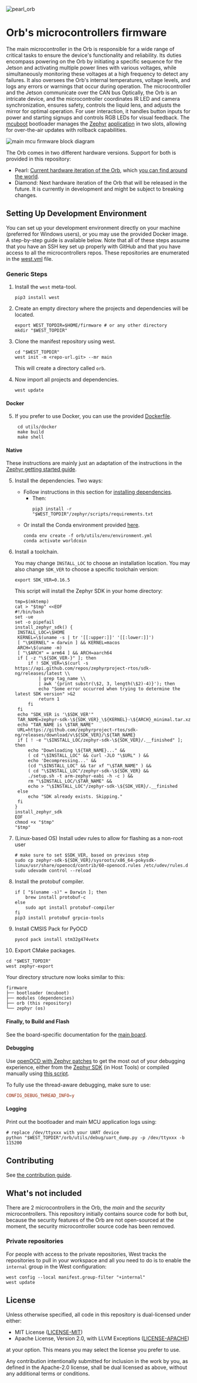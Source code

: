 ![pearl_orb](utils/doc/pearl_orb_banner.png "Main microcontroller Firmware")

# Orb's microcontrollers firmware

The main microcontroller in the Orb is responsible for a wide range of critical tasks to ensure the device's
functionality and reliability. Its duties encompass powering on the Orb by initiating a specific sequence for the Jetson
and activating multiple power lines with various voltages, while simultaneously monitoring these voltages at a high
frequency to detect any failures. It also oversees the Orb's internal temperatures, voltage levels, and
logs any errors or warnings that occur during operation. The microcontroller and the Jetson communicate over the CAN bus
Optically, the Orb is an intricate device, and the microcontroller coordinates IR LED and camera
synchronization, ensures safety, controls the liquid lens, and adjusts the mirror for optimal operation. For user
interaction, it handles button inputs for power and starting signups and controls RGB LEDs for visual feedback.
The [mcuboot](https://github.com/mcu-tools/mcuboot) bootloader manages the [Zephyr](https://www.zephyrproject.org/)
[application](https://docs.zephyrproject.org/latest/develop/application/index.html) in two slots, allowing for
over-the-air updates with rollback capabilities.

![main mcu firmware block diagram](utils/doc/block-diagram-main-mcu-firmware.svg "Main microcontroller Firmware")

The Orb comes in two different hardware versions. Support for both is provided in this repository:

- Pearl: [Current hardware iteration of the Orb](https://github.com/worldcoin/orb-hardware), which [you can find around
  the world](https://worldcoin.org/find-orb).
- Diamond: Next hardware iteration of the Orb that will be released in the future. It is currently in development
  and might be subject to breaking changes.

## Setting Up Development Environment

You can set up your development environment directly on your machine (preferred for Windows users), or you may
use the provided Docker image. A step-by-step guide is available below.
Note that all of these steps assume that you have an SSH key set up properly with GitHub
and that you have access to all the microcontrollers repos. These repositories are
enumerated in the [west.yml](west.yml) file.

### Generic Steps

1. Install the `west` meta-tool.

   ```shell
   pip3 install west
   ```

2. Create an empty directory where the projects and dependencies will be located.

   ```shell
   export WEST_TOPDIR=$HOME/firmware # or any other directory
   mkdir "$WEST_TOPDIR"
   ```

3. Clone the manifest repository using west.

   ```shell
   cd "$WEST_TOPDIR"
   west init -m <repo-url.git> --mr main
   ```

   This will create a directory called `orb`.

4. Now import all projects and dependencies.

   ```shell
   west update
   ```

#### Docker

5. If you prefer to use Docker, you can use the provided [Dockerfile](utils/docker/Dockerfile).
   ```shell
    cd utils/docker
    make build
    make shell
   ```

#### Native

These instructions are mainly just an adaptation of the instructions in
the [Zephyr getting started guide](https://docs.zephyrproject.org/latest/getting_started/index.html).

5. Install the dependencies. Two ways:

   - Follow instructions in this section
     for [installing dependencies](https://docs.zephyrproject.org/latest/getting_started/index.html#install-dependencies).
     - Then:
       ```shell
       pip3 install -r "$WEST_TOPDIR"/zephyr/scripts/requirements.txt
       ```
   - Or install the Conda environment provided [here](utils/env/environment.yml).
     ```shell
     conda env create -f orb/utils/env/environment.yml
     conda activate worldcoin
     ```

6. Install a toolchain.

   You may change `INSTALL_LOC` to choose an installation location.
   You may also change `SDK_VER` to choose a specific toolchain version:

   ```shell
   export SDK_VER=0.16.5
   ```

   This script will install the Zephyr SDK in your home directory:

   ```shell
   tmp=$(mktemp)
   cat > "$tmp" <<EOF
   #!/bin/bash
   set -ue
   set -o pipefail
   install_zephyr_sdk() {
    INSTALL_LOC=\$HOME
    KERNEL=\$(uname -s | tr '[[:upper:]]' '[[:lower:]]')
    [ "\$KERNEL" = darwin ] && KERNEL=macos
    ARCH=\$(uname -m)
    [ "\$ARCH" = arm64 ] && ARCH=aarch64
    if [ -z "\${SDK_VER-}" ]; then
        if ! SDK_VER=\$(curl -s https://api.github.com/repos/zephyrproject-rtos/sdk-ng/releases/latest \\
            | grep tag_name \\
            | awk '{print substr(\$2, 3, length(\$2)-4)}'); then
            echo "Some error occurred when trying to determine the latest SDK version" >&2
            return 1
        fi
    fi
    echo "SDK_VER is '\$SDK_VER'"
    TAR_NAME=zephyr-sdk-\${SDK_VER}_\${KERNEL}-\${ARCH}_minimal.tar.xz
    echo "TAR_NAME is \$TAR_NAME"
    URL=https://github.com/zephyrproject-rtos/sdk-ng/releases/download/v\${SDK_VER}/\${TAR_NAME}
    if [ ! -e "\$INSTALL_LOC/zephyr-sdk-\${SDK_VER}/.__finished" ]; then
        echo "Downloading \${TAR_NAME}..." &&
        ( cd "\$INSTALL_LOC" && curl -JLO "\$URL" ) &&
        echo 'Decompressing...' &&
        (cd "\$INSTALL_LOC" && tar xf "\$TAR_NAME" ) &&
        ( cd "\$INSTALL_LOC"/zephyr-sdk-\${SDK_VER} &&
        ./setup.sh -t arm-zephyr-eabi -h -c ) &&
        rm "\$INSTALL_LOC/\$TAR_NAME" &&
        echo > "\$INSTALL_LOC"/zephyr-sdk-\${SDK_VER}/.__finished
    else
        echo "SDK already exists. Skipping."
    fi
   }
   install_zephyr_sdk
   EOF
   chmod +x "$tmp"
   "$tmp"
   ```

7. (Linux-based OS) Install udev rules to allow for flashing as a non-root user

   ```shell
   # make sure to set $SDK_VER, based on previous step
   sudo cp zephyr-sdk-${SDK_VER}/sysroots/x86_64-pokysdk-linux/usr/share/openocd/contrib/60-openocd.rules /etc/udev/rules.d
   sudo udevadm control --reload
   ```

8. Install the protobuf compiler.

   ```shell
   if [ "$(uname -s)" = Darwin ]; then
       brew install protobuf-c
   else
       sudo apt install protobuf-compiler
   fi
   pip3 install protobuf grpcio-tools
   ```

9. Install CMSIS Pack for PyOCD

   ```shell
   pyocd pack install stm32g474vetx
   ```

10. Export CMake packages.

```shell
cd "$WEST_TOPDIR"
west zephyr-export
```

Your directory structure now looks similar to this:

```
firmware
├── bootloader (mcuboot)
├── modules (dependencies)
├── orb (this repository)
└── zephyr (os)
```

#### Finally, to Build and Flash

See the board-specific documentation for the [main board](main_board/README.md).

#### Debugging

Use [openOCD with Zephyr patches](https://github.com/zephyrproject-rtos/openocd) to get the most out of your
debugging experience, either from the [Zephyr SDK](https://github.com/zephyrproject-rtos/sdk-ng) (in Host Tools) or
compiled manually using [this script](utils/env/compile_openocd.sh).

To fully use the thread-aware debugging, make sure to use:

```conf
CONFIG_DEBUG_THREAD_INFO=y
```

#### Logging

Print out the bootloader and main MCU application logs using:

```shell
# replace /dev/ttyxxx with your UART device
python "$WEST_TOPDIR"/orb/utils/debug/uart_dump.py -p /dev/ttyxxx -b 115200
```

## Contributing

See [the contribution guide](CONTRIBUTING.md).

## What's not included

There are 2 microcontrollers in the Orb, the _main_ and the _security_ microcontrollers. This repository initially
contains source code for both but, because the security features of the Orb are not open-sourced at the moment,
the security microcontroller source code has been removed.

### Private repositories

For people with access to the private repositories, West tracks the repositories to pull in your workspace and all you
need to do is to enable the `internal` group in the West configuration:

```shell
west config --local manifest.group-filter "+internal"
west update
```

## License

Unless otherwise specified, all code in this repository is dual-licensed under
either:

- MIT License ([LICENSE-MIT](LICENSE-MIT))
- Apache License, Version 2.0, with LLVM Exceptions
  ([LICENSE-APACHE](LICENSE-APACHE))

at your option. This means you may select the license you prefer to use.

Any contribution intentionally submitted for inclusion in the work by you, as
defined in the Apache-2.0 license, shall be dual licensed as above, without any
additional terms or conditions.
